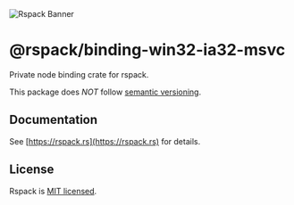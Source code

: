 <picture>
  <img alt="Rspack Banner" src="https://assets.rspack.rs/rspack/rspack-banner.png">
</picture>

# @rspack/binding-win32-ia32-msvc

Private node binding crate for rspack.

This package does *NOT* follow [semantic versioning](https://semver.org/).

## Documentation

See [https://rspack.rs](https://rspack.rs) for details.

## License

Rspack is [MIT licensed](https://github.com/web-infra-dev/rspack/blob/main/LICENSE).

